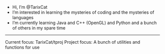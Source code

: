 - Hi, I’m @TarixCat
- I’m interested in learning the mysteries of coding and the mysteries of languages
- I’m currently learning Java and C++ (OpenGL) and Python and a bunch of others in my spare time

---

Current focus: TarixCat/tproj
Project focus: A bunch of utilities and functions for use

<!---
TarixCat/TarixCat is a ✨ special ✨ repository because its `README.md` (this file) appears on your GitHub profile.
You can click the Preview link to take a look at your changes.
--->
